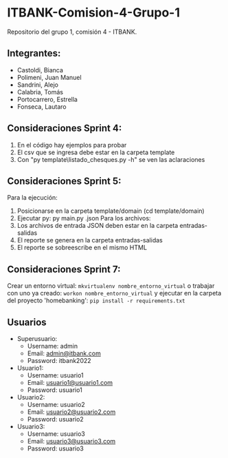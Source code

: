# ITBANK-Comision-4-Grupo-1
Repositorio del grupo 1, comisión 4 - ITBANK.

## Integrantes:
- Castoldi, Bianca
- Polimeni, Juan Manuel
- Sandrini, Alejo
- Calabria, Tomás
- Portocarrero, Estrella
- Fonseca, Lautaro

## Consideraciones Sprint 4:
1. En el código hay ejemplos para probar
2. El csv que se ingresa debe estar en la carpeta template
3. Con "py template\listado_chesques.py -h" se ven las aclaraciones

## Consideraciones Sprint 5:
Para la ejecución:
1. Posicionarse en la carpeta template/domain (cd template/domain)
2. Ejecutar py: py main.py <nombreJson>.json
Para los archivos:
1. Los archivos de entrada JSON deben estar en la carpeta entradas-salidas
2. El reporte se genera en la carpeta entradas-salidas
3. El reporte se sobreescribe en el mismo HTML

## Consideraciones Sprint 7:
Crear un entorno virtual:
`mkvirtualenv nombre_entorno_virtual`
o trabajar con uno ya creado:
`workon nombre_entorno_virtual`
y ejecutar en la carpeta del proyecto 'homebanking':
`pip install -r requirements.txt`

## Usuarios
- Superusuario:
    - Username: admin
    - Email: admin@itbank.com
    - Password: itbank2022
- Usuario1:
    - Username: usuario1
    - Email: usuario1@usuario1.com
    - Password: usuario1
- Usuario2:
    - Username: usuario2
    - Email: usuario2@usuario2.com
    - Password: usuario2
- Usuario3:
    - Username: usuario3
    - Email: usuario3@usuario3.com
    - Password: usuario3
